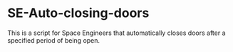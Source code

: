 # SE-Auto-closing-doors
This is a script for Space Engineers that automatically closes doors after a specified period of being open.
